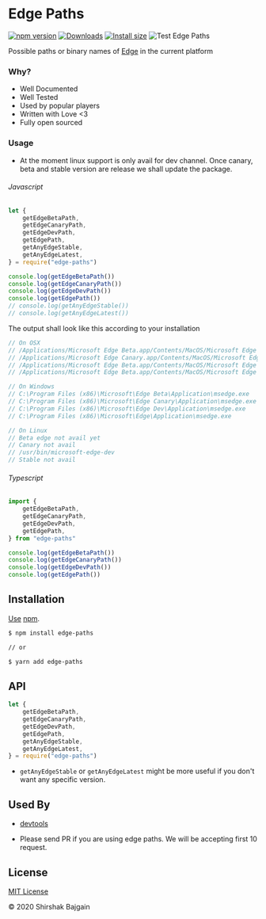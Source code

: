 # Edge Paths

[![npm version](https://img.shields.io/npm/v/edge-paths.svg)](https://www.npmjs.com/package/edge-paths)
[![Downloads](https://img.shields.io/npm/dm/edge-paths.svg)](https://npmjs.com/edge-paths)
[![Install size](https://packagephobia.now.sh/badge?p=edge-paths)](https://packagephobia.now.sh/result?p=edge-paths)
![Test Edge Paths](https://github.com/shirshak55/edge-paths/workflows/Test%20Edge%20Paths/badge.svg)

Possible paths or binary names of [Edge](https://www.microsoft.com/en-us/edge) in the current platform

### Why?

-   Well Documented
-   Well Tested
-   Used by popular players
-   Written with Love <3
-   Fully open sourced

### Usage

-   At the moment linux support is only avail for dev channel. Once canary, beta and stable version are release
    we shall update the package.

###### Javascript

```javascript
let {
	getEdgeBetaPath,
	getEdgeCanaryPath,
	getEdgeDevPath,
	getEdgePath,
	getAnyEdgeStable,
	getAnyEdgeLatest,
} = require("edge-paths")

console.log(getEdgeBetaPath())
console.log(getEdgeCanaryPath())
console.log(getEdgeDevPath())
console.log(getEdgePath())
// console.log(getAnyEdgeStable())
// console.log(getAnyEdgeLatest())
```

The output shall look like this according to your installation

```javascript
// On OSX
// /Applications/Microsoft Edge Beta.app/Contents/MacOS/Microsoft Edge Beta
// /Applications/Microsoft Edge Canary.app/Contents/MacOS/Microsoft Edge Canary
// /Applications/Microsoft Edge Beta.app/Contents/MacOS/Microsoft Edge Dev
// /Applications/Microsoft Edge Beta.app/Contents/MacOS/Microsoft Edge

// On Windows
// C:\Program Files (x86)\Microsoft\Edge Beta\Application\msedge.exe
// C:\Program Files (x86)\Microsoft\Edge Canary\Application\msedge.exe
// C:\Program Files (x86)\Microsoft\Edge Dev\Application\msedge.exe
// C:\Program Files (x86)\Microsoft\Edge\Application\msedge.exe

// On Linux
// Beta edge not avail yet
// Canary not avail
// /usr/bin/microsoft-edge-dev
// Stable not avail
```

###### Typescript

```typescript
import {
	getEdgeBetaPath,
	getEdgeCanaryPath,
	getEdgeDevPath,
	getEdgePath,
} from "edge-paths"

console.log(getEdgeBetaPath())
console.log(getEdgeCanaryPath())
console.log(getEdgeDevPath())
console.log(getEdgePath())
```

## Installation

[Use](https://docs.npmjs.com/cli/install) [npm](https://docs.npmjs.com/about-npm/).

```bash
$ npm install edge-paths

// or

$ yarn add edge-paths
```

## API

```javascript
let {
	getEdgeBetaPath,
	getEdgeCanaryPath,
	getEdgeDevPath,
	getEdgePath,
	getAnyEdgeStable,
	getAnyEdgeLatest,
} = require("edge-paths")
```

-   `getAnyEdgeStable` or `getAnyEdgeLatest` might be more useful if you don't want any specific version.

## Used By

-   [devtools](https://www.npmjs.com/package/devtools)

-   Please send PR if you are using edge paths. We will be accepting first 10 request.

## License

[MIT License](./LICENSE)

© 2020 Shirshak Bajgain
